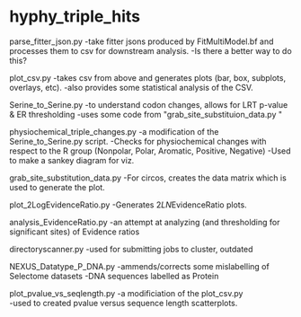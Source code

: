 # hyphy_triple_hits

parse_fitter_json.py
-take fitter jsons produced by FitMultiModel.bf and processes them to csv for downstream analysis.
-Is there a better way to do this?

plot_csv.py
-takes csv from above and generates plots (bar, box, subplots, overlays, etc).
-also provides some statistical analysis of the CSV.

Serine_to_Serine.py
-to understand codon changes, allows for LRT p-value & ER thresholding 
-uses some code from "grab_site_substituion_data.py "

physiochemical_triple_changes.py
-a modification of the Serine_to_Serine.py script.
-Checks for physiochemical changes with respect to the R group (Nonpolar, Polar, Aromatic, Positive, Negative)
-Used to make a sankey diagram for viz.

grab_site_substitution_data.py 
-For circos, creates the data matrix which is used to generate the plot.

plot_2LogEvidenceRatio.py
-Generates 2*LN*EvidenceRatio plots.

analysis_EvidenceRatio.py
-an attempt at analyzing (and thresholding for significant sites) of Evidence ratios

directoryscanner.py
-used for submitting jobs to cluster, outdated

NEXUS_Datatype_P_DNA.py
-ammends/corrects some mislabelling of Selectome datasets
-DNA sequences labelled as Protein

plot_pvalue_vs_seqlength.py 
-a modificiation of the plot_csv.py <br>
-used to created pvalue versus sequence length scatterplots.
